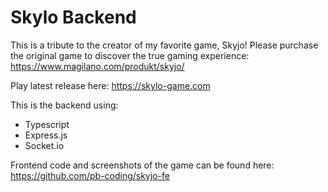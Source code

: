 # Skylo Backend

This is a tribute to the creator of my favorite game, Skyjo! Please purchase the original game to discover the true gaming experience: https://www.magilano.com/produkt/skyjo/

Play latest release here: https://skylo-game.com

This is the backend using:

- Typescript
- Express.js
- Socket.io

Frontend code and screenshots of the game can be found here: https://github.com/pb-coding/skyjo-fe
